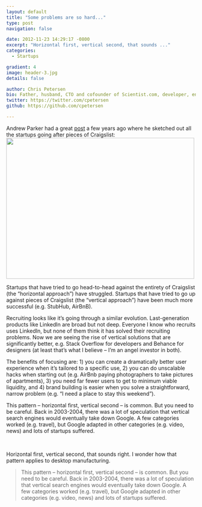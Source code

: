 ```yaml
---
layout: default
title: "Some problems are so hard..."
type: post
navigation: false

date: 2012-11-23 14:29:17 -0800
excerpt: "Horizontal first, vertical second, that sounds ..."
categories:
  - Startups

gradient: 4
image: header-3.jpg
details: false

author: Chris Petersen
bio: Father, husband, CTO and cofounder of Scientist.com, developer, entrepreneur and technologist.
twitter: https://twitter.com/cpetersen
github: https://github.com/cpetersen

---
```


<p>Andrew Parker had a great <a href="http://thegongshow.tumblr.com/post/345941486/the-spawn-of-craigslist-like-most-vcs-that-focus">post</a> a few years ago where he sketched out all the startups going after pieces of Craigslist:<br />
<img src="https://lh4.googleusercontent.com/vl8LZu_6tICMl8YOT1_SvMY1805i7cQ-r7fNMNoGDeec2CgHQHte_WY_nwkQ70p8AcfgteX--nwH1T_A3fFIKl1JDIVJgRZhvJkIAU6viz9KDeTdVMx3" alt="" width="500px;" height="375px;" /></p>
<p>Startups that have tried to go head-to-head against the entirety of Craigslist (the “horizontal approach”) have struggled. Startups that have tried to go up against pieces of Craigslist (the “vertical approach”) have been much more successful (e.g. StubHub, AirBnB).</p>
<p>Recruiting looks like it&#8217;s going through a similar evolution. Last-generation products like LinkedIn are broad but not deep. Everyone I know who recruits uses LinkedIn, but none of them think it has solved their recruiting problems. Now we are seeing the rise of vertical solutions that are significantly better, e.g. Stack Overflow for developers and Behance for designers (at least that&#8217;s what I believe &#8211; I’m an angel investor in both).</p>
<p>The benefits of focusing are: 1) you can create a dramatically better user experience when it&#8217;s tailored to a specific use, 2) you can do unscalable hacks when starting out (e.g. AirBnb paying photographers to take pictures of apartments), 3) you need far fewer users to get to minimum viable liquidity, and 4) brand building is easier when you solve a straightforward, narrow problem (e.g. “I need a place to stay this weekend”).</p>
<p>This pattern &#8211; horizontal first, vertical second &#8211; is common. But you need to be careful. Back in 2003-2004, there was a lot of speculation that vertical search engines would eventually take down Google. A few categories worked (e.g. travel), but Google adapted in other categories (e.g. video, news) and lots of startups suffered.</p>
<p><strong id="internal-source-marker_0.9225729466415942"><br />
</strong></p>

Horizontal first, vertical second, that sounds right. I wonder how that pattern applies to desktop manufacturing. 

 >  This pattern – horizontal first, vertical second – is common. But you need to be careful. Back in 2003-2004, there was a lot of speculation that vertical search engines would eventually take down Google. A few categories worked (e.g. travel), but Google adapted in other categories (e.g. video, news) and lots of startups suffered. 

